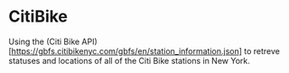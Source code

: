 # CitiBike

Using the (Citi Bike API)[https://gbfs.citibikenyc.com/gbfs/en/station_information.json] to retreve statuses and locations of all of the Citi Bike stations in New York. 
